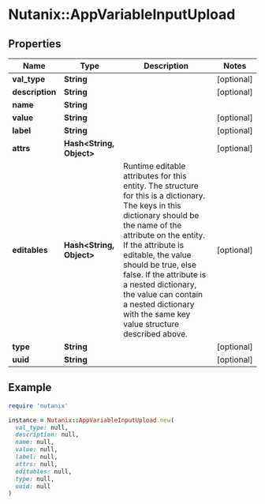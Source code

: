 # Nutanix::AppVariableInputUpload

## Properties

| Name | Type | Description | Notes |
| ---- | ---- | ----------- | ----- |
| **val_type** | **String** |  | [optional] |
| **description** | **String** |  | [optional] |
| **name** | **String** |  |  |
| **value** | **String** |  | [optional] |
| **label** | **String** |  | [optional] |
| **attrs** | **Hash&lt;String, Object&gt;** |  | [optional] |
| **editables** | **Hash&lt;String, Object&gt;** | Runtime editable attributes for this entity. The structure for this is a dictionary. The keys in this dictionary should be the name of the attribute on the entity. If the attribute is editable, the value should be true, else false. If the attribute is a nested dictionary, the value can contain a nested dictionary with the same key value structure described above.  | [optional] |
| **type** | **String** |  | [optional] |
| **uuid** | **String** |  | [optional] |

## Example

```ruby
require 'nutanix'

instance = Nutanix::AppVariableInputUpload.new(
  val_type: null,
  description: null,
  name: null,
  value: null,
  label: null,
  attrs: null,
  editables: null,
  type: null,
  uuid: null
)
```

